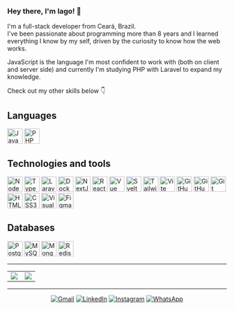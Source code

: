 ### Hey there, I'm Iago! 👋
I'm a full-stack developer from Ceará, Brazil.   
I've been passionate about programming more than 8 years and I learned everything I know by my self, driven by the curiosity to know how the web works.

JavaScript is the language I'm most confident to work with (both on client and server side) and currently I'm studying PHP with Laravel to expand my knowledge.

Check out my other skills below 👇

## Languages

<p>
<img src="https://cdn.jsdelivr.net/gh/devicons/devicon/icons/javascript/javascript-original.svg" width="35px" height="35px" title="JavaScript" alt="JavaScript Logo"/>
<img src="https://cdn.jsdelivr.net/gh/devicons/devicon/icons/php/php-original.svg" width="35px" height="35px" title="PHP" alt="PHP Logo"/>
</p>

## Technologies and tools

<p>
<img src="https://cdn.jsdelivr.net/gh/devicons/devicon/icons/nodejs/nodejs-original.svg" width="35px" height="35px" title="NodeJS" alt="NodeJS Logo"/>
<img src="https://cdn.jsdelivr.net/gh/devicons/devicon/icons/typescript/typescript-original.svg" width="35px" height="35px" title="TypeScript" alt="TypeScript Logo"/>
<img src="https://cdn.jsdelivr.net/gh/devicons/devicon/icons/laravel/laravel-original.svg" width="35px" height="35px" title="Laravel" alt="Laravel Logo"/>
<img src="https://cdn.jsdelivr.net/gh/devicons/devicon/icons/docker/docker-original.svg" width="35px" height="35px" title="Docker" alt="Docker Logo"/>
<img src="https://cdn.jsdelivr.net/gh/devicons/devicon/icons/nextjs/nextjs-original.svg" width="35px" height="35px" title="NextJS" alt="NextJS Logo"/>
<img src="https://cdn.jsdelivr.net/gh/devicons/devicon/icons/react/react-original.svg" width="35px" height="35px" title="React" alt="ReactJS Logo"/>
<img src="https://cdn.jsdelivr.net/gh/devicons/devicon/icons/vuejs/vuejs-original.svg" width="35px" height="35px" title="Vue" alt="Vue Logo"/>
<img src="https://user-images.githubusercontent.com/76392681/118611629-b0174280-b7da-11eb-83f2-1d119bd786be.png" height="35px" title="Svelte" alt="Svelte Logo"/>
<img src="https://cdn.jsdelivr.net/gh/devicons/devicon/icons/tailwindcss/tailwindcss-original.svg" width="35px" height="35px" title="TailwindCSS" alt="Tailwind Logo"/>
<img src="https://cdn.jsdelivr.net/gh/devicons/devicon@latest/icons/vitejs/vitejs-original.svg" width="35px" height="35px" title="Vite" alt="Vite Logo"/>
<img src="https://user-images.githubusercontent.com/3369400/139448065-39a229ba-4b06-434b-bc67-616e2ed80c8f.png#gh-light-mode-only" width="35px" height="35px" title="GitHub" alt="GitHub Logo"/>
<img src="https://user-images.githubusercontent.com/3369400/139447912-e0f43f33-6d9f-45f8-be46-2df5bbc91289.png#gh-dark-mode-only" width="35px" height="35px" title="GitHub" alt="GitHub Logo"/>
<img src="https://cdn.jsdelivr.net/gh/devicons/devicon/icons/git/git-original.svg" width="35px" height="35px" title="Git" alt="Git Logo"/>
<img src="https://cdn.jsdelivr.net/gh/devicons/devicon/icons/html5/html5-original-wordmark.svg" width="35px" height="35px" title="HTML" alt="HTML5 Logo"/>
<img src="https://cdn.jsdelivr.net/gh/devicons/devicon/icons/css3/css3-original-wordmark.svg" width="35px" height="35px" title="CSS" alt="CSS3 Logo"/>
<img src="https://cdn.jsdelivr.net/gh/devicons/devicon/icons/vscode/vscode-original.svg" width="35px" height="35px" title="VS Code" alt="Visual Studio Code Logo"/>
<img src="https://cdn.jsdelivr.net/gh/devicons/devicon@latest/icons/figma/figma-original.svg" width="35px" height="35px" title="Figma" alt="Figma Logo"/>
</p>

## Databases

<p>
<img src="https://cdn.jsdelivr.net/gh/devicons/devicon/icons/postgresql/postgresql-original.svg" width="35px" height="35px" title="PostgreSQL" alt="PostgreSQL Logo"/>
<img src="https://cdn.jsdelivr.net/gh/devicons/devicon/icons/mysql/mysql-original.svg" width="35px" height="35px" title="MySQL" alt="MySQL Logo"/>
<img src="https://cdn.jsdelivr.net/gh/devicons/devicon/icons/mongodb/mongodb-original.svg" width="35px" height="35px" title="MongoDB" alt="Mongo Database Logo"/>
<img src="https://cdn.jsdelivr.net/gh/devicons/devicon/icons/redis/redis-original.svg" width="35px" height="35px" title="Redis" alt="Redis Logo"/>
</p>

---

<table>
  <tr>
    <td>
      <img src="https://github-readme-stats.vercel.app/api/top-langs/?username=iagobruno&hide=html&langs_count=6&layout=compact&theme=dark">
    </td>
    <td>
      <img src="https://github-readme-stats.vercel.app/api?username=iagobruno&count_private=true&include_all_commits=true&hide=stars&show_icons=true&theme=dark">
    </td>
  </tr>
</table>

---

<p align="center">
<a href="mailto:iagobruno.dev@gmail.com"><img src="https://img.shields.io/badge/Email-D14836?style=flat&amp;logo=gmail&amp;logoColor=white" alt="Gmail"></a>
<a href="https://www.linkedin.com/in/iagobruno-dev"><img src="https://img.shields.io/badge/LinkedIn-0077B5?style=flat&amp;logo=linkedin&amp;logoColor=white" alt="LinkedIn"></a>
<a href="https://www.instagram.com/iagobruno.dev"><img src="https://img.shields.io/badge/Instagram-E4405F?style=flat&amp;logo=instagram&amp;logoColor=white" alt="Instagram"></a>
<a href="https://wa.me/558897174708"><img src="https://img.shields.io/badge/WhatsApp-25D366?style=flat&amp;logo=whatsapp&amp;logoColor=white" alt="WhatsApp"></a>
</p>


<!--
**iagobruno/iagobruno** is a ✨ _special_ ✨ repository because its `README.md` (this file) appears on your GitHub profile.

Here are some ideas to get you started:

- 🔭 I’m currently working on ...
- 🌱 I’m currently learning ...
- 👯 I’m looking to collaborate on ...
- 🤔 I’m looking for help with ...
- 💬 Ask me about ...
- 📫 How to reach me: ...
- 😄 Pronouns: ...
- ⚡ Fun fact: ...
-->

